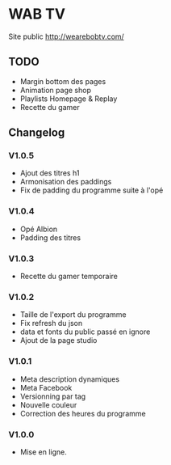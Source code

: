 # WAB TV

Site public http://wearebobtv.com/

## TODO
- Margin bottom des pages
- Animation page shop
- Playlists Homepage & Replay
- Recette du gamer

## Changelog

### V1.0.5
- Ajout des titres h1
- Armonisation des paddings
- Fix de padding du programme suite à l'opé
### V1.0.4
- Opé Albion
- Padding des titres
### V1.0.3
- Recette du gamer temporaire
### V1.0.2
- Taille de l'export du programme
- Fix refresh du json
- data et fonts du public passé en ignore
- Ajout de la page studio
### V1.0.1
- Meta description dynamiques
- Meta Facebook
- Versionning par tag
- Nouvelle couleur
- Correction des heures du programme
### V1.0.0
- Mise en ligne.
